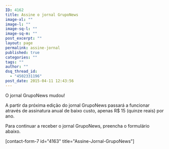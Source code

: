 ```yaml
---
ID: 4162
title: Assine o jornal GrupoNews
image-xl: ""
image-l: ""
image-sq-l: ""
image-sq-m: ""
post_excerpt: ""
layout: page
permalink: assine-jornal
published: true
categories: ""
tags: ""
author: ""
dsq_thread_id:
  - "4502331196"
post_date: 2015-04-11 12:43:56
---
```

O jornal GrupoNews mudou!

A partir da próxima edição do jornal GrupoNews passará a funcionar através de assinatura anual de baixo custo, apenas R$ 15 (quinze reais) por ano.

Para continuar a receber o jornal GrupoNews, preencha o formulário abaixo.

[contact-form-7 id="4163" title="Assine-Jornal-GrupoNews"]